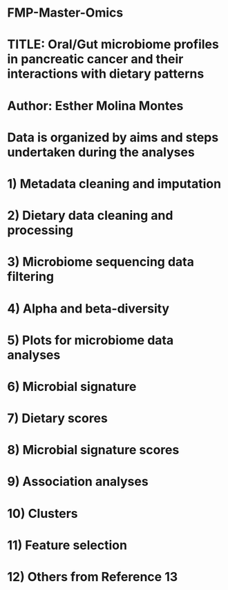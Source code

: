 # FMP-Master-Omics
# TITLE: Oral/Gut microbiome profiles in pancreatic cancer and their interactions with dietary patterns
# Author: Esther Molina Montes
# Data is organized by aims and steps undertaken during the analyses
# 1) Metadata cleaning and imputation
# 2) Dietary data cleaning and processing
# 3) Microbiome sequencing data filtering
# 4) Alpha and beta-diversity 
# 5) Plots for microbiome data analyses
# 6) Microbial signature
# 7) Dietary scores
# 8) Microbial signature scores
# 9) Association analyses
# 10) Clusters
# 11) Feature selection
# 12) Others from Reference 13
